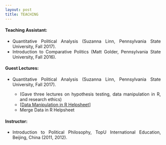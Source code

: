 ```yaml
---
layout: post
title: TEACHING
---
```


<h4> Teaching Assistant: </h4>

<ul align='justify'>
  <li>Quantitative Political Analysis (Suzanna Linn, Pennsylvania State University, Fall 2017). </li>
  <li>Introduction to Comparative Politics (Matt Golder, Pennsylvania State University, Fall 2016).</li>
</ul>

<h4> Guest Lectures: </h4>

<ul align='justify'>
  <li>Quantitative Political Analysis (Suzanna Linn, Pennsylvania State University, Fall 2017). </li>
    <ul align='justify'>
      <li>(Gave three lectures on hypothesis testing, data manipulation in R, and research ethics)</li>
      <li>[<a href="/files/DataInputHelpsheet.nb.html">Data Manipulation in R Helpsheet</a>]</li>
      <li>Merge Data in R Helpsheet</li>
    </ul>
</ul>

<h4> Instructor: </h4>

<ul align='justify'>
  <li>Introduction to Political Philosophy, TopU International Education, Beijing, China (2011, 2012).</li>
</ul>
